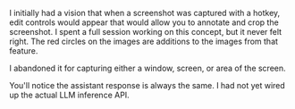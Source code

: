 I initially had a vision that when a screenshot was captured with a hotkey, edit controls would appear that would allow you to annotate and crop the screenshot.
I spent a full session working on this concept, but it never felt right.
The red circles on the images are additions to the images from that feature.

I abandoned it for capturing either a window, screen, or area of the screen.

You'll notice the assistant response is always the same.
I had not yet wired up the actual LLM inference API.
